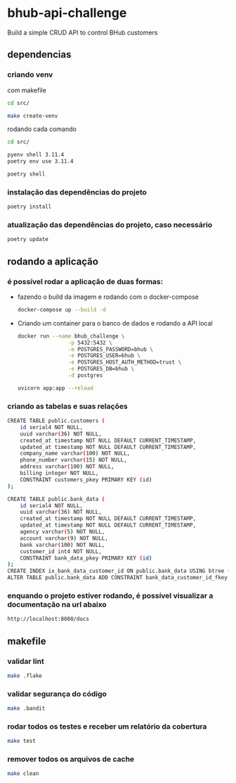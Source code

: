 # bhub-api-challenge
Build a simple CRUD API to control BHub customers


## dependencias

### criando venv
com makefile
```bash
cd src/

make create-venv
```

rodando cada comando
```bash
cd src/

pyenv shell 3.11.4
poetry env use 3.11.4

poetry shell
```

### instalação das dependências do projeto
```bash
poetry install
```

### atualização das dependências do projeto, caso necessário
```bash
poetry update
```

## rodando a aplicação

### é possível rodar a aplicação de duas formas:

* fazendo o build da imagem e rodando com o docker-compose
    ```bash
    docker-compose up --build -d
    ```

* Criando um container para o banco de dados e rodando a API local
    ```bash
    docker run --name bhub_challenge \
                    -p 5432:5432 \
                    -e POSTGRES_PASSWORD=bhub \
                    -e POSTGRES_USER=bhub \
                    -e POSTGRES_HOST_AUTH_METHOD=trust \
                    -e POSTGRES_DB=bhub \
                    -d postgres
    ```

    ```bash
    uvicorn app:app --reload
    ```


### criando as tabelas e suas relações
```bash
CREATE TABLE public.customers (
	id serial4 NOT NULL,
	uuid varchar(36) NOT NULL,
	created_at timestamp NOT NULL DEFAULT CURRENT_TIMESTAMP,
	updated_at timestamp NOT NULL DEFAULT CURRENT_TIMESTAMP,
	company_name varchar(100) NOT NULL,
	phone_number varchar(15) NOT NULL,
	address varchar(100) NOT NULL,
	billing integer NOT NULL,
	CONSTRAINT customers_pkey PRIMARY KEY (id)
);
```

```bash
CREATE TABLE public.bank_data (
	id serial4 NOT NULL,
	uuid varchar(36) NOT NULL,
	created_at timestamp NOT NULL DEFAULT CURRENT_TIMESTAMP,
	updated_at timestamp NOT NULL DEFAULT CURRENT_TIMESTAMP,
	agency varchar(5) NOT NULL,
	account varchar(9) NOT NULL,
	bank varchar(100) NOT NULL,
	customer_id int4 NOT NULL,
	CONSTRAINT bank_data_pkey PRIMARY KEY (id)
);
CREATE INDEX ix_bank_data_customer_id ON public.bank_data USING btree (customer_id);
ALTER TABLE public.bank_data ADD CONSTRAINT bank_data_customer_id_fkey FOREIGN KEY (customer_id) REFERENCES public.customers(id);
```

### enquando o projeto estiver rodando, é possível visualizar a documentação na url abaixo
```bash
http://localhost:8080/docs
```

## makefile

### validar lint
```bash
make .flake
```

### validar segurança do código
```bash
make .bandit
```

### rodar todos os testes e receber um relatório da cobertura
```bash
make test
```

### remover todos os arquivos de cache
```bash
make clean
```
